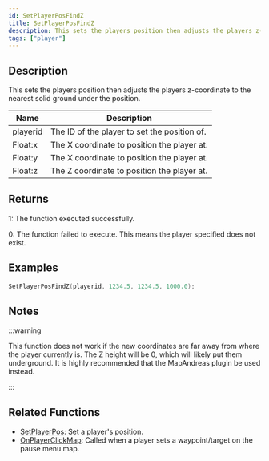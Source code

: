 ```yaml
---
id: SetPlayerPosFindZ
title: SetPlayerPosFindZ
description: This sets the players position then adjusts the players z-coordinate to the nearest solid ground under the position.
tags: ["player"]
---
```


## Description

This sets the players position then adjusts the players z-coordinate to the nearest solid ground under the position.

| Name     | Description                                  |
| -------- | -------------------------------------------- |
| playerid | The ID of the player to set the position of. |
| Float:x  | The X coordinate to position the player at.  |
| Float:y  | The X coordinate to position the player at.  |
| Float:z  | The Z coordinate to position the player at.  |

## Returns

1: The function executed successfully.

0: The function failed to execute. This means the player specified does not exist.

## Examples

```c
SetPlayerPosFindZ(playerid, 1234.5, 1234.5, 1000.0);
```

## Notes

:::warning

This function does not work if the new coordinates are far away from where the player currently is. The Z height will be 0, which will likely put them underground. It is highly recommended that the MapAndreas plugin be used instead.

:::

## Related Functions

- [SetPlayerPos](../../scripting/functions/SetPlayerPos.md): Set a player's position.
- [OnPlayerClickMap](../../scripting/callbacks/OnPlayerClickMap.md): Called when a player sets a waypoint/target on the pause menu map.
